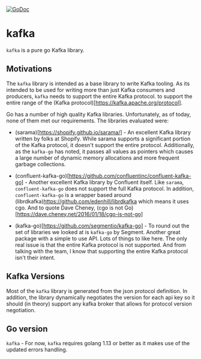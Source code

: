 [![GoDoc](https://godoc.org/github.com/savaki/kafka?status.svg)](https://godoc.org/github.com/savaki/kafka)

# kafka

`kafka` is a pure go Kafka library.

## Motivations

The `kafka` library is intended as a base library to write Kafka tooling.  As its intended
to be used for writing more than just Kafka consumers and producers, `kafka` needs to 
support the entire Kafka protocol. 
to support the entire range of the (Kafka protocol)[https://kafka.apache.org/protocol].   

Go has a number of high quality Kafka libraries.  Unfortunately, as of today, none of them 
met our requirements.  The libraries evaluated were:

* (sarama)[https://shopify.github.io/sarama/] - An excellent Kafka library written by folks
at Shopify.  While sarama supports a significant portion of the Kafka protocol, it doesn't
support the entire protocol.  Additionally, as the `kafka-go` has noted, it passes all values
as pointers which causes a large number of dynamic memory allocations and more frequent
garbage collections.   

* (confluent-kafka-go)[https://github.com/confluentinc/confluent-kafka-go] - Another excellent
Kafka library by Confluent itself.  Like `sarama`, `confluent-kafka-go` does not support the
full Kafka protocol.  In addition, `confluent-kafka-go` is a wrapper based around 
(librdkafka)https://github.com/edenhill/librdkafka which means it uses cgo.  And to quote
Dave Cheney, (cgo is not Go)[https://dave.cheney.net/2016/01/18/cgo-is-not-go]

* (kafka-go)[https://github.com/segmentio/kafka-go] - To round out the set of libraries we
looked at is `kafka-go` by Segment.  Another great package with a simple to use API.  Lots of
things to like here.  The only real issue is that the entire Kafka protocol is not supported.
And from talking with the team, I know that supporting the entire Kafka protocol isn't their
intent.

## Kafka Versions

Most of the `kafka` library is generated from the json protocol definition.  In addition, 
the library dynamically negotiates the version for each api key so it should (in theory)
support any kafka broker that allows for protocol version negotiation.

## Go version

`kafka` - For now, `kafka` requires golang 1.13 or better as it makes use of the updated
errors handling.  